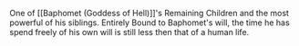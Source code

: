 One of [[Baphomet (Goddess of Hell)]]'s Remaining Children and the most powerful of his siblings.
Entirely Bound to Baphomet's will, the time he has spend freely of his own will is still less then that of a human life.


